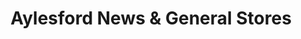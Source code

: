 ---
title: "Aylesford News & General Stores"
url: /ashford/aylesford-news-and-general-stores/
shop: convenience
---